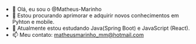 - 👋 Olá, eu sou o @Matheus-Marinho
- 👀 Estou procurando aprimorar e adquirir novos conhecimentos em Pyhton e mobile. 
- 🌱 Atualmente estou estudando Java(Spring Boot) e JavaScript (React).
- 📫 Meu contato: matheusmarinho_mm@hotmail.com

<!---
Matheus-Marinho/Matheus-Marinho is a ✨ special ✨ repository because its `README.md` (this file) appears on your GitHub profile.
You can click the Preview link to take a look at your changes.
--->
